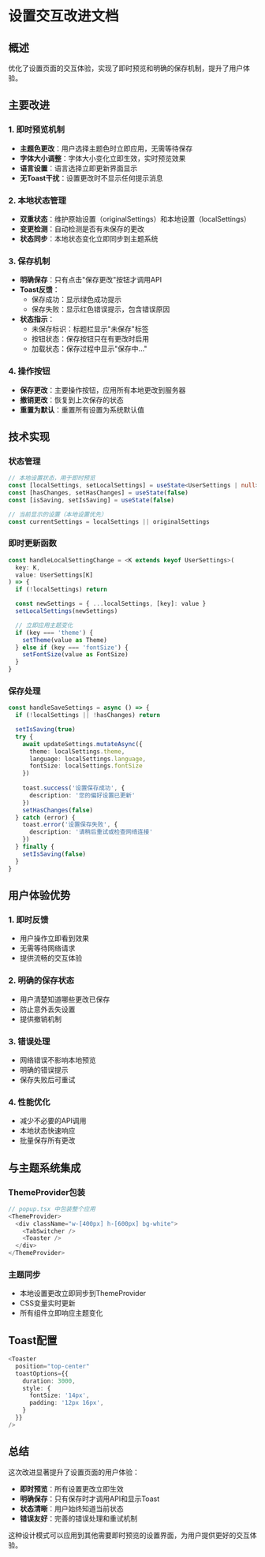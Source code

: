 # 设置交互改进文档

## 概述

优化了设置页面的交互体验，实现了即时预览和明确的保存机制，提升了用户体验。

## 主要改进

### 1. 即时预览机制

- **主题色更改**：用户选择主题色时立即应用，无需等待保存
- **字体大小调整**：字体大小变化立即生效，实时预览效果
- **语言设置**：语言选择立即更新界面显示
- **无Toast干扰**：设置更改时不显示任何提示消息

### 2. 本地状态管理

- **双重状态**：维护原始设置（originalSettings）和本地设置（localSettings）
- **变更检测**：自动检测是否有未保存的更改
- **状态同步**：本地状态变化立即同步到主题系统

### 3. 保存机制

- **明确保存**：只有点击"保存更改"按钮才调用API
- **Toast反馈**：
  - 保存成功：显示绿色成功提示
  - 保存失败：显示红色错误提示，包含错误原因
- **状态指示**：
  - 未保存标识：标题栏显示"未保存"标签
  - 按钮状态：保存按钮只在有更改时启用
  - 加载状态：保存过程中显示"保存中..."

### 4. 操作按钮

- **保存更改**：主要操作按钮，应用所有本地更改到服务器
- **撤销更改**：恢复到上次保存的状态
- **重置为默认**：重置所有设置为系统默认值

## 技术实现

### 状态管理

```typescript
// 本地设置状态，用于即时预览
const [localSettings, setLocalSettings] = useState<UserSettings | null>(null)
const [hasChanges, setHasChanges] = useState(false)
const [isSaving, setIsSaving] = useState(false)

// 当前显示的设置（本地设置优先）
const currentSettings = localSettings || originalSettings
```

### 即时更新函数

```typescript
const handleLocalSettingChange = <K extends keyof UserSettings>(
  key: K,
  value: UserSettings[K]
) => {
  if (!localSettings) return

  const newSettings = { ...localSettings, [key]: value }
  setLocalSettings(newSettings)

  // 立即应用主题变化
  if (key === 'theme') {
    setTheme(value as Theme)
  } else if (key === 'fontSize') {
    setFontSize(value as FontSize)
  }
}
```

### 保存处理

```typescript
const handleSaveSettings = async () => {
  if (!localSettings || !hasChanges) return

  setIsSaving(true)
  try {
    await updateSettings.mutateAsync({
      theme: localSettings.theme,
      language: localSettings.language,
      fontSize: localSettings.fontSize
    })
    
    toast.success('设置保存成功', {
      description: '您的偏好设置已更新'
    })
    setHasChanges(false)
  } catch (error) {
    toast.error('设置保存失败', {
      description: '请稍后重试或检查网络连接'
    })
  } finally {
    setIsSaving(false)
  }
}
```

## 用户体验优势

### 1. 即时反馈

- 用户操作立即看到效果
- 无需等待网络请求
- 提供流畅的交互体验

### 2. 明确的保存状态

- 用户清楚知道哪些更改已保存
- 防止意外丢失设置
- 提供撤销机制

### 3. 错误处理

- 网络错误不影响本地预览
- 明确的错误提示
- 保存失败后可重试

### 4. 性能优化

- 减少不必要的API调用
- 本地状态快速响应
- 批量保存所有更改

## 与主题系统集成

### ThemeProvider包装

```typescript
// popup.tsx 中包装整个应用
<ThemeProvider>
  <div className="w-[400px] h-[600px] bg-white">
    <TabSwitcher />
    <Toaster />
  </div>
</ThemeProvider>
```

### 主题同步

- 本地设置更改立即同步到ThemeProvider
- CSS变量实时更新
- 所有组件立即响应主题变化

## Toast配置

```typescript
<Toaster
  position="top-center"
  toastOptions={{
    duration: 3000,
    style: {
      fontSize: '14px',
      padding: '12px 16px',
    }
  }}
/>
```

## 总结

这次改进显著提升了设置页面的用户体验：

- **即时预览**：所有设置更改立即生效
- **明确保存**：只有保存时才调用API和显示Toast
- **状态清晰**：用户始终知道当前状态
- **错误友好**：完善的错误处理和重试机制

这种设计模式可以应用到其他需要即时预览的设置界面，为用户提供更好的交互体验。
